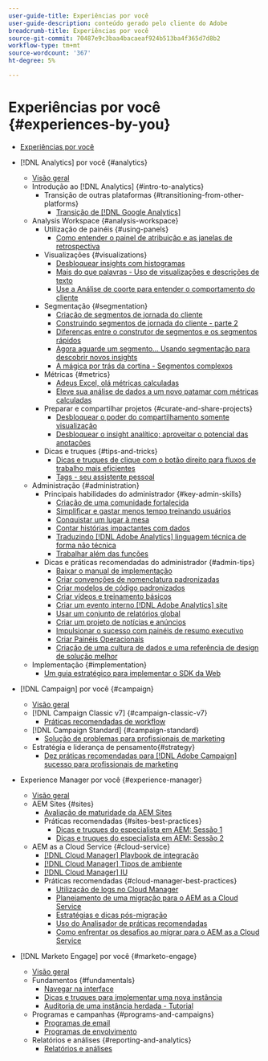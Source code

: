 ```yaml
---
user-guide-title: Experiências por você
user-guide-description: conteúdo gerado pelo cliente do Adobe
breadcrumb-title: Experiências por você
source-git-commit: 70487e9c3baa4bacaeaf924b513ba4f365d7d8b2
workflow-type: tm+mt
source-wordcount: '367'
ht-degree: 5%

---
```



# Experiências por você {#experiences-by-you}

+ [Experiências por você](/help/overview.md)

+ [!DNL Analytics] por você {#analytics}
   + [Visão geral](/help/analytics/overview.md)
   + Introdução ao [!DNL Analytics] {#intro-to-analytics}
      + Transição de outras plataformas {#transitioning-from-other-platforms}
         + [Transição de [!DNL Google Analytics]](../analytics/intro-to-analytics/transitioning-from-other-platforms/transition-from-google-analytics.md)
   + Analysis Workspace {#analysis-workspace}
      + Utilização de painéis {#using-panels}
         + [Como entender o painel de atribuição e as janelas de retrospectiva](../analytics/analysis-workspace/using-panels/understanding-adobe-analytics-attribution-panel-and-lookback-windows.md)
      + Visualizações {#visualizations}
         + [Desbloquear insights com histogramas](../analytics/analysis-workspace/visualizations/unlocking-insights-with-histograms.md)
         + [Mais do que palavras - Uso de visualizações e descrições de texto](../analytics/analysis-workspace/visualizations/more-than-words-using-text-visualizations-and-descriptions.md)
         + [Use a Análise de coorte para entender o comportamento do cliente](../analytics/analysis-workspace/visualizations/use-cohort-analysis-to-understand-customer-behavior.md)
      + Segmentação {#segmentation}
         + [Criação de segmentos de jornada do cliente](../analytics/analysis-workspace/segmentation/building-customer-journey-segments.md)
         + [Construindo segmentos de jornada do cliente - parte 2](../analytics/analysis-workspace/segmentation/building-customer-journey-segments-part-two.md)
         + [Diferenças entre o construtor de segmentos e os segmentos rápidos](../analytics/analysis-workspace/segmentation/differences-between-the-segment-builder-and-quick-segments.md)
         + [Agora aguarde um segmento... Usando segmentação para descobrir novos insights](../analytics/analysis-workspace/segmentation/segmentation-to-discover-new-insights.md)
         + [A mágica por trás da cortina - Segmentos complexos](../analytics/analysis-workspace/segmentation/the-magic-behind-the-curtain-complex-segments.md)
      + Métricas {#metrics}
         + [Adeus Excel, olá métricas calculadas](../analytics/analysis-workspace/metrics/goodbye-excel-hello-calculated-metrics.md)
         + [Eleve sua análise de dados a um novo patamar com métricas calculadas](../analytics/analysis-workspace/metrics/take-your-data-analysis-to-the-next-level-with-calculated-metrics.md)
      + Preparar e compartilhar projetos {#curate-and-share-projects}
         + [Desbloquear o poder do compartilhamento somente visualização](../analytics/analysis-workspace/curate-and-share-projects/unlocking-the-power-of-view-only-sharing.md)
         + [Desbloquear o insight analítico; aproveitar o potencial das anotações](../analytics/analysis-workspace/curate-and-share-projects/harnessing-the-power-of-annotations.md)
      + Dicas e truques {#tips-and-tricks}
         + [Dicas e truques de clique com o botão direito para fluxos de trabalho mais eficientes](../analytics/analysis-workspace/tips-and-tricks/right-click-tips-and-tricks-for-more-efficient-workflows.md)
         + [Tags - seu assistente pessoal](../analytics/analysis-workspace/tips-and-tricks/tags-your-personal-assistant.md)
   + Administração {#administration}
      + Principais habilidades do administrador {#key-admin-skills}
         + [Criação de uma comunidade fortalecida](../analytics/administration/key-admin-skills/empowered-community.md)
         + [Simplificar e gastar menos tempo treinando usuários](../analytics/administration/key-admin-skills/simplify-training-users.md)
         + [Conquistar um lugar à mesa](../analytics/administration/key-admin-skills/gaining-a-seat-at-the-table.md)
         + [Contar histórias impactantes com dados](../analytics/administration/key-admin-skills/telling-impactful-stories-with-data.md)
         + [Traduzindo [!DNL Adobe Analytics] linguagem técnica de forma não técnica](../analytics/administration/key-admin-skills/translating-adobe-analytics-technical-language.md)
         + [Trabalhar além das funções](../analytics/administration/key-admin-skills/working-cross-functionally.md)
      + Dicas e práticas recomendadas do administrador {#admin-tips}
         + [Baixar o manual de implementação](../analytics/administration/admin-tips/download-the-adobe-analytics-implementation-playbook.md)
         + [Criar convenções de nomenclatura padronizadas](../analytics/administration/admin-tips/create-standardized-naming-conventions.md)
         + [Criar modelos de código padronizados](../analytics/administration/admin-tips/create-standardized-code-templates.md)
         + [Criar vídeos e treinamento básicos](../analytics/administration/admin-tips/create-basic-videos-and-training.md)
         + [Criar um evento interno [!DNL Adobe Analytics] site](../analytics/administration/admin-tips/create-an-internal-adobe-analytics-site.md)
         + [Usar um conjunto de relatórios global](../analytics/administration/admin-tips/use-a-global-report-suite.md)
         + [Criar um projeto de notícias e anúncios](../analytics/administration/admin-tips/create-a-news-and-announcements-project.md)
         + [Impulsionar o sucesso com painéis de resumo executivo](../analytics/administration/admin-tips/driving-success-with-executive-summary-dashboards.md)
         + [Criar Painéis Operacionais](../analytics/administration/admin-tips/create-operational-dashboards.md)
         + [Criação de uma cultura de dados e uma referência de design de solução melhor](../analytics/administration/admin-tips/better-sdr.md)
   + Implementação {#implementation}
      + [Um guia estratégico para implementar o SDK da Web](../analytics/implementation/strategic-guide-to-implementing-web-sdk.md)
+ [!DNL Campaign] por você {#campaign}
   + [Visão geral](/help/campaign/overview.md)
   + [!DNL Campaign Classic v7] {#campaign-classic-v7}
      + [Práticas recomendadas de workflow](/help/campaign/ac-v7/workflow-best-practices-for-marketers.md)
   + [!DNL Campaign Standard] {#campaign-standard}
      + [Solução de problemas para profissionais de marketing](/help/campaign/acs/troubleshooting-for-marketers.md)
   + Estratégia e liderança de pensamento{#strategy}
      + [Dez práticas recomendadas para [!DNL Adobe Campaign] sucesso para profissionais de marketing](/help/campaign/10-best-practices-for-marketers.md)
+ Experience Manager por você {#experience-manager}
   + [Visão geral](/help/experience-manager/overview.md)
   + AEM Sites {#sites}
      + [Avaliação de maturidade da AEM Sites](/help/experience-manager/sites/expert-resources/maturity-assessment.md)
      + Práticas recomendadas {#sites-best-practices}
         + [Dicas e truques do especialista em AEM: Sessão 1](/help/experience-manager/sites/expert-resources/champion-tips-1.md)
         + [Dicas e truques do especialista em AEM: Sessão 2](/help/experience-manager/sites/expert-resources/champion-tips-2.md)
   + AEM as a Cloud Service {#cloud-service}
      + [[!DNL Cloud Manager] Playbook de integração](/help/experience-manager/cloud-service/expert-resources/aem-champions/onboarding-playbook.md)
      + [[!DNL Cloud Manager] Tipos de ambiente](/help/experience-manager/cloud-service/expert-resources/aem-champions/environment-types.md)
      + [[!DNL Cloud Manager] IU](/help/experience-manager/cloud-service/expert-resources/aem-champions/cloud-manager-ui.md)
      + Práticas recomendadas {#cloud-manager-best-practices}
         + [Utilização de logs no Cloud Manager](/help/experience-manager/cloud-service/expert-resources/aem-champions/cloud-manager-using-logs.md)
         + [Planejamento de uma migração para o AEM as a Cloud Service](/help/experience-manager/cloud-service/expert-resources/aem-champions/migration.md)
         + [Estratégias e dicas pós-migração](/help/experience-manager/cloud-service/expert-resources/aem-champions/post-migration.md)
         + [Uso do Analisador de práticas recomendadas](/help/experience-manager/cloud-service/expert-resources/aem-champions/best-practice-analyzer.md)
         + [Como enfrentar os desafios ao migrar para o AEM as a Cloud Service](/help/experience-manager/cloud-service/expert-resources/aem-champions/migration-challenges.md)
+ [!DNL Marketo Engage] por você {#marketo-engage}
   + [Visão geral](/help/marketo/overview.md)
   + Fundamentos {#fundamentals}
      + [Navegar na interface](/help/marketo/fundamentals/ui-navigation.md)
      + [Dicas e truques para implementar uma nova instância](https://experienceleague.adobe.com/en/docs/experiences-by-you/implementing-new-instance/overview)
      + [Auditoria de uma instância herdada - Tutorial](https://experienceleague.adobe.com/docs/experiences-by-you/auditing-an-inherited-instance/overview.html)
   + Programas e campanhas {#programs-and-campaigns}
      + [Programas de email](/help/marketo/programs/email-programs.md)
      + [Programas de envolvimento](/help/marketo/programs/engagement-programs.md)
   + Relatórios e análises {#reporting-and-analytics}
      + [Relatórios e análises](/help/marketo/reporting/reporting-and-analytics.md)

